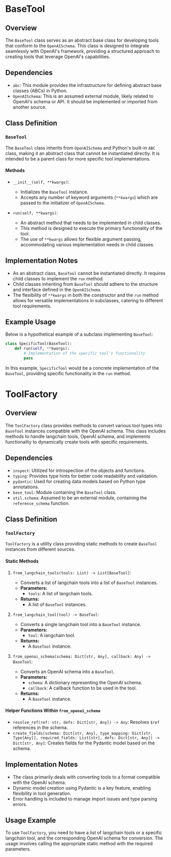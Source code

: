 # BaseTool 

## Overview

The `BaseTool` class serves as an abstract base class for developing tools that conform to the `OpenAISchema`. This class is designed to integrate seamlessly with OpenAI's framework, providing a structured approach to creating tools that leverage OpenAI's capabilities.

## Dependencies

- `abc`: This module provides the infrastructure for defining abstract base classes (ABCs) in Python.
- `OpenAISchema`: This is an assumed external module, likely related to OpenAI's schema or API. It should be implemented or imported from another source.

## Class Definition

### `BaseTool`

The `BaseTool` class inherits from `OpenAISchema` and Python's built-in `ABC` class, making it an abstract class that cannot be instantiated directly. It is intended to be a parent class for more specific tool implementations.

#### Methods

- `__init__(self, **kwargs)`: 
  - Initializes the `BaseTool` instance. 
  - Accepts any number of keyword arguments (`**kwargs`) which are passed to the initializer of `OpenAISchema`.

- `run(self, **kwargs)`: 
  - An abstract method that needs to be implemented in child classes. 
  - This method is designed to execute the primary functionality of the tool. 
  - The use of `**kwargs` allows for flexible argument passing, accommodating various implementation needs in child classes.

## Implementation Notes

- As an abstract class, `BaseTool` cannot be instantiated directly. It requires child classes to implement the `run` method.
- Child classes inheriting from `BaseTool` should adhere to the structure and interface defined in the `OpenAISchema`.
- The flexibility of `**kwargs` in both the constructor and the `run` method allows for versatile implementations in subclasses, catering to different tool requirements.

## Example Usage

Below is a hypothetical example of a subclass implementing `BaseTool`:

```python
class SpecificTool(BaseTool):
    def run(self, **kwargs):
        # Implementation of the specific tool's functionality
        pass
```

In this example, `SpecificTool` would be a concrete implementation of the `BaseTool`, providing specific functionality in the `run` method.


# ToolFactory

## Overview

The `ToolFactory` class provides methods to convert various tool types into `BaseTool` instances compatible with the OpenAI schema. This class includes methods to handle langchain tools, OpenAI schema, and implements functionality to dynamically create tools with specific requirements.

## Dependencies

- `inspect`: Utilized for introspection of the objects and functions.
- `typing`: Provides type hints for better code readability and validation.
- `pydantic`: Used for creating data models based on Python type annotations.
- `base_tool`: Module containing the `BaseTool` class.
- `util.schema`: Assumed to be an external module, containing the `reference_schema` function.

## Class Definition

### `ToolFactory`

`ToolFactory` is a utility class providing static methods to create `BaseTool` instances from different sources.

#### Static Methods

1. `from_langchain_tools(tools: List) -> List[BaseTool]`:
   - Converts a list of langchain tools into a list of `BaseTool` instances.
   - **Parameters:**
     - `tools`: A list of langchain tools.
   - **Returns:**
     - A list of `BaseTool` instances.

2. `from_langchain_tool(tool) -> BaseTool`:
   - Converts a single langchain tool into a `BaseTool` instance.
   - **Parameters:**
     - `tool`: A langchain tool.
   - **Returns:**
     - A `BaseTool` instance.

3. `from_openai_schema(schema: Dict[str, Any], callback: Any) -> BaseTool`:
   - Converts an OpenAI schema into a `BaseTool`.
   - **Parameters:**
     - `schema`: A dictionary representing the OpenAI schema.
     - `callback`: A callback function to be used in the tool.
   - **Returns:**
     - A `BaseTool` instance.

#### Helper Functions Within `from_openai_schema`

- `resolve_ref(ref: str, defs: Dict[str, Any]) -> Any`: Resolves `$ref` references in the schema.
- `create_fields(schema: Dict[str, Any], type_mapping: Dict[str, Type[Any]], required_fields: List[str], defs: Dict[str, Any]) -> Dict[str, Any]`: Creates fields for the Pydantic model based on the schema.

## Implementation Notes

- The class primarily deals with converting tools to a format compatible with the OpenAI schema.
- Dynamic model creation using Pydantic is a key feature, enabling flexibility in tool generation.
- Error handling is included to manage import issues and type parsing errors.

## Usage Example

To use `ToolFactory`, you need to have a list of langchain tools or a specific langchain tool, and the corresponding OpenAI schema for conversion. The usage involves calling the appropriate static method with the required parameters.
